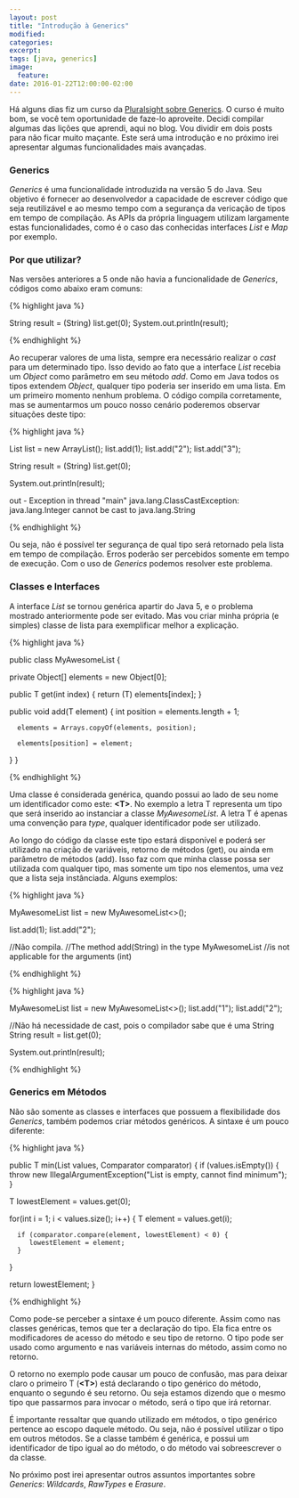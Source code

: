```yaml
---
layout: post
title: "Introdução à Generics"
modified:
categories: 
excerpt:
tags: [java, generics]
image:
  feature:
date: 2016-01-22T12:00:00-02:00
---
```


Há alguns dias fiz um curso da [Pluralsight sobre Generics](https://app.pluralsight.com/library/courses/java-generics/table-of-contents). O curso é muito bom, se você tem oportunidade de faze-lo aproveite. Decidi compilar algumas das lições que aprendi, aqui no blog. Vou dividir em dois posts para não ficar muito maçante. Este será uma introdução e no próximo irei apresentar algumas funcionalidades mais avançadas.

### Generics

*Generics* é uma funcionalidade introduzida na versão 5 do Java. Seu objetivo é fornecer ao desenvolvedor a capacidade de escrever código que seja reutilizável e ao mesmo tempo com a segurança da vericação de tipos em tempo de compilação. As APIs da própria linguagem utilizam largamente estas funcionalidades, como é o caso das conhecidas interfaces *List* e *Map* por exemplo.

### Por que utilizar?

Nas versões anteriores a 5 onde não havia a funcionalidade de *Generics*, códigos como abaixo eram comuns:

{% highlight java %}

String result = (String) list.get(0);
System.out.println(result);

{% endhighlight %}

Ao recuperar valores de uma lista, sempre era necessário realizar o *cast* para um determinado tipo. Isso devido ao fato que a interface *List* recebia um *Object* como parâmetro em seu método *add*. Como em Java todos os tipos extendem *Object*, qualquer tipo poderia ser inserido em uma lista. Em um primeiro momento nenhum problema. O código compila corretamente, mas se aumentarmos um pouco nosso cenário poderemos observar situações deste tipo:

{% highlight java %}

List list = new ArrayList();
list.add(1);
list.add("2");
list.add("3");

String result = (String) list.get(0);

System.out.println(result);

out - Exception in thread "main" java.lang.ClassCastException:
 java.lang.Integer cannot be cast to java.lang.String

{% endhighlight %}

Ou seja, não é possível ter segurança de qual tipo será retornado pela lista em tempo de compilação. Erros poderão ser percebidos somente em tempo de execução. Com o uso de *Generics* podemos resolver este problema. 

### Classes e Interfaces

A interface *List* se tornou genérica apartir do Java 5, e o problema mostrado anteriormente pode ser evitado. Mas vou criar minha própria (e simples) classe de lista para exemplificar melhor a explicação.

{% highlight java %}

public class MyAwesomeList<T> {
	
   private Object[] elements = new Object[0];

   public T get(int index) {
      return (T) elements[index];
   }

   public void add(T element) {
      int position = elements.length + 1;
	
      elements = Arrays.copyOf(elements, position);
	
      elements[position] = element;
   }
}

{% endhighlight %}

Uma classe é considerada genérica, quando possui ao lado de seu nome um identificador como este: **\<T\>**. No exemplo a letra T representa um tipo que será inserido ao instanciar a classe *MyAwesomeList*. A letra T é apenas uma convenção para *type*, qualquer identificador pode ser utilizado.

Ao longo do código da classe este tipo estará disponível e poderá ser utilizado na criação de variáveis, retorno de métodos (get), ou ainda em parâmetro de métodos (add). Isso faz com que minha classe possa ser utilizada com qualquer tipo, mas somente um tipo nos elementos, uma vez que a lista seja instânciada. Alguns exemplos:

{% highlight java %}

MyAwesomeList<String> list = new MyAwesomeList<>();

list.add(1);
list.add("2");

//Não compila. 
//The method add(String) in the type MyAwesomeList<String>
//is not applicable for the arguments (int)

{% endhighlight %}

{% highlight java %}

MyAwesomeList<String> list = new MyAwesomeList<>();
list.add("1");
list.add("2");

//Não há necessidade de cast, pois o compilador sabe que é uma String
String result = list.get(0);

System.out.println(result);

{% endhighlight %}

### Generics em Métodos

Não são somente as classes e interfaces que possuem a flexibilidade dos *Generics*, também podemos criar métodos genéricos. A sintaxe é um pouco diferente:

{% highlight java %}

public <T> T min(List<T> values, Comparator<T> comparator) {
   if (values.isEmpty()) {
      throw new IllegalArgumentException("List is empty, cannot find minimum");
   }
	
   T lowestElement = values.get(0);
	
   for(int i = 1; i < values.size(); i++) {
      T element = values.get(i);
		
      if (comparator.compare(element, lowestElement) < 0) {
         lowestElement = element;
      }
   }
	
   return lowestElement;
}

{% endhighlight %}

Como pode-se perceber a sintaxe é um pouco diferente. Assim como nas classes genéricas, temos que ter a declaração do tipo. Ela fica entre os modificadores de acesso do método e seu tipo de retorno. O tipo pode ser usado como argumento e nas variáveis internas do método, assim como no retorno.

O retorno no exemplo pode causar um pouco de confusão, mas para deixar claro o primeiro T (**\<T\>**) está declarando o tipo genérico do método, enquanto o segundo é seu retorno. Ou seja estamos dizendo que o mesmo tipo que passarmos para invocar o método, será o tipo que irá retornar.

É importante ressaltar que quando utilizado em métodos, o tipo genérico pertence ao escopo daquele método. Ou seja, não é possível utilizar o tipo em outros métodos. Se a classe também é genérica, e possui um identificador de tipo igual ao do método, o do método vai sobreescrever o da classe.

No próximo post irei apresentar outros assuntos importantes sobre *Generics*: *Wildcards*, *RawTypes* e *Erasure*. 
